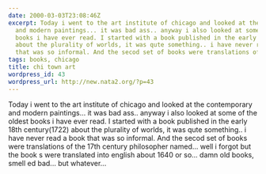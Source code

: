 ```yaml
---
date: 2000-03-03T23:08:46Z
excerpt: Today i went to the art institute of chicago and looked at the contemporary
  and modern paintings... it was bad ass.. anyway i also looked at some of the oldest
  books i have ever read. I started with a book published in the early 18th century(1722)
  about the plurality of worlds, it was qute something.. i have never read a book
  that was so informal. And the secod set of books were translations of t...
tags: books, chicago
title: chi town art
wordpress_id: 43
wordpress_url: http://new.nata2.org/?p=43
---
```


Today i went to the art institute of chicago and looked at the contemporary and modern paintings... it was bad ass.. anyway i also looked at some of the oldest books i have ever read. I started with a book published in the early 18th century(1722) about the plurality of worlds, it was qute something.. i have never read a book that was so informal. And the secod set of books were translations of the 17th century philosopher named... well i forgot but the book s were translated into english about 1640 or so... damn old books, smell ed bad... but whatever...  
